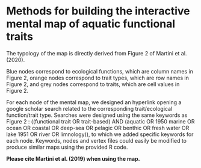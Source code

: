 # Methods for building the interactive mental map of aquatic functional traits

The typology of the map is directly derived from Figure 2 of Martini et al. (2020). 

Blue nodes correspond to ecological functions, which are column names in Figure 2, orange nodes correspond to trait types, which are row names in Figure 2, and grey nodes correspond to traits, which are cell values in Figure 2.

For each node of the mental map, we designed an hyperlink opening a google scholar search related to the corresponding trait/ecological function/trait type. Searches were designed using the same keywords as Figure 2 : ((functional trait OR trait-based) AND (aquatic OR 1950 marine OR ocean OR coastal OR deep-sea OR pelagic OR benthic OR fresh water OR lake 1951 OR river OR limnology)), to which we added specific keywords for each node. Keywords, nodes and vertex files could easily be modified to produce similar maps using the provided R code. 

**Please cite Martini et al. (2019) when using the map.**
